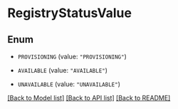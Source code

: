# RegistryStatusValue

## Enum


* `PROVISIONING` (value: `"PROVISIONING"`)

* `AVAILABLE` (value: `"AVAILABLE"`)

* `UNAVAILABLE` (value: `"UNAVAILABLE"`)


[[Back to Model list]](../README.md#documentation-for-models) [[Back to API list]](../README.md#documentation-for-api-endpoints) [[Back to README]](../README.md)


